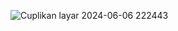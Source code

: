 ![Cuplikan layar 2024-06-06 222443](https://github.com/wilzzadex/tugas-pem-mobile-listview-gridview/assets/67423008/90e9257e-33fe-46d2-a0c0-b06d8ee645e7)
